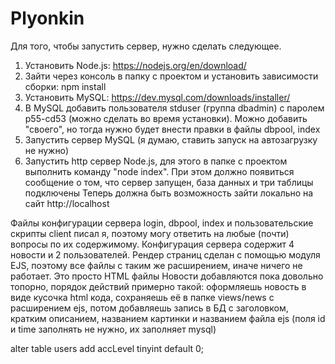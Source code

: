 # Plyonkin
Для того, чтобы запустить сервер, нужно сделать следующее.
1. Установить Node.js: https://nodejs.org/en/download/
2. Зайти через консоль в папку с проектом и установить зависимости сборки: npm install
3. Установить MySQL: https://dev.mysql.com/downloads/installer/
4. В MySQL добавить пользователя stduser (группа dbadmin) с паролем p55-cd53 (можно сделать во время установки). Можно добавить "своего", но тогда нужно будет внести правки в файлы dbpool, index
5. Запустить сервер MySQL (я думаю, ставить запуск на автозагрузку не нужно)
6. Запустить http сервер Node.js, для этого в папке с проектом выполнить команду "node index". При этом должно появиться сообщение о том, что сервер запущен, база данных и три таблицы подключены
Теперь должна быть возможность зайти локально на сайт http://localhost

Файлы конфигурации сервера login, dbpool, index и пользовательские скрипты client писал я, поэтому могу ответить на любые (почти) вопросы по их содержимому.
Конфигурация сервера содержит 4 новости и 2 пользователей.
Рендер страниц сделан с помощью модуля EJS, поэтому все файлы с таким же расширением, иначе ничего не работает. Это просто HTML файлы
Новости добавляются пока довольно топорно, порядок действий примерно такой: оформляешь новость в виде кусочка html кода, сохраняешь её в папке views/news с расширением ejs, потом добавляешь запись в БД с заголовком, кратким описанием, названием картинки и названием файла ejs (поля id и time заполнять не нужно, их заполняет mysql)

alter table users add accLevel tinyint default 0;

